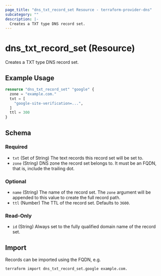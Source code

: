 ```yaml
---
page_title: "dns_txt_record_set Resource - terraform-provider-dns"
subcategory: ""
description: |-
  Creates a TXT type DNS record set.
---
```


# dns_txt_record_set (Resource)

Creates a TXT type DNS record set.

## Example Usage

```terraform
resource "dns_txt_record_set" "google" {
  zone = "example.com."
  txt = [
    "google-site-verification=...",
  ]
  ttl = 300
}
```

<!-- schema generated by tfplugindocs -->
## Schema

### Required

- `txt` (Set of String) The text records this record set will be set to.
- `zone` (String) DNS zone the record set belongs to. It must be an FQDN, that is, include the trailing dot.

### Optional

- `name` (String) The name of the record set. The `zone` argument will be appended to this value to create the full record path.
- `ttl` (Number) The TTL of the record set. Defaults to `3600`.

### Read-Only

- `id` (String) Always set to the fully qualified domain name of the record set.

## Import

Records can be imported using the FQDN, e.g.

```shell
terraform import dns_txt_record_set.google example.com.
```
